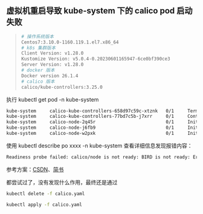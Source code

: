 ## 虚拟机重启导致 kube-system 下的 calico pod 启动失败



>```sh
># 操作系统版本
>Centos7:3.10.0-1160.119.1.el7.x86_64
># k8s 集群版本
>Client Version: v1.28.0
>Kustomize Version: v5.0.4-0.20230601165947-6ce0bf390ce3
>Server Version: v1.28.0
># docker 版本
>Docker version 26.1.4
># calico 版本
>calico/kube-controllers:3.25.0
>```



执行 kubectl get pod -n kube-system

```sh
kube-system     calico-kube-controllers-658d97c59c-xtznk   0/1     Terminating             2        19h
kube-system     calico-kube-controllers-77bd7c5b-j7xrr     0/1     ContainerCreating       0        59s
kube-system     calico-node-2q45r                          0/1     Init:ImagePullBackOff   0        59s
kube-system     calico-node-j6fb9                          0/1     Init:ImagePullBackOff   0        59s
kube-system     calico-node-w2pxk                          0/1     Init:ImagePullBackOff   0        59s
```



使用 kubectl describe po xxxx -n kube-system 查看详细信息发现报错内容：

```sh
Readiness probe failed: calico/node is not ready: BIRD is not ready: Error querying BIRD: unable to connect to BIRDv4 socket: dial unix /var/run/calico/bird.ctl: connect: connection refused
```



参考方案：[CSDN](https://blog.csdn.net/hzwy23/article/details/130498534)、[简书](https://www.jianshu.com/p/53d4ca969a11) 

都尝试过了，没有发现什么作用，最终还是通过 

```sh
kubectl delete -f calico.yaml

kubectl apply -f calico.yaml
```

